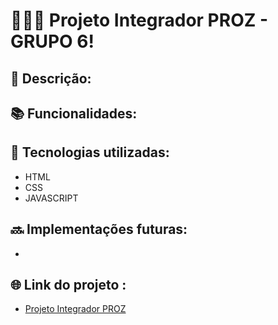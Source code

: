 # 👩🏽‍💻 Projeto Integrador PROZ - GRUPO 6!

## 📝 Descrição:


## 📚 Funcionalidades:


## 🔧 Tecnologias utilizadas:
* HTML
* CSS
* JAVASCRIPT  

## 🔜 Implementações futuras:
* 

## 🌐 Link do projeto :
* [Projeto Integrador PROZ](https://projeto-integrador-proz-dev-geral.up.railway.app/)